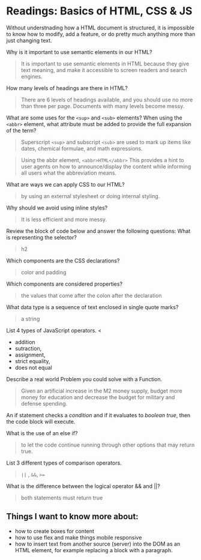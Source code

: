 # Readings: Basics of HTML, CSS & JS

Without understnading how a HTML document is structured, it is impossible to know how to modify, add a feature, or do pretty much anything more than just changing text. 

Why is it important to use semantic elements in our HTML?
  
  >It is important to use semantic elements in HTML because they give text meaning, and make it accessible to screen readers and search engines.

How many levels of headings are there in HTML?

  > There are 6 levels of headings available, and you should use no more than three per page. Documents with many levels become messy. 

What are some uses for the `<sup>` and `<sub>` elements?
When using the `<abbr>` element, what attribute must be added to provide the full expansion of the term?

>Superscript `<sup>` and subscript `<sub>` are used to mark up items like dates, chemical formulae, and math expressions. 

>Using the abbr element, `<abbr>HTML</abbr>` This provides a hint to user agents on how to announce/display the content while informing all users what the abbreviation means.


What are ways we can apply CSS to our HTML?

>by using an external stylesheet or doing internal styling.

Why should we avoid using inline styles?
>It is less efficient and more messy.

Review the block of code below and answer the following questions:
What is representing the selector?
>h2

Which components are the CSS declarations?
>color and padding

Which components are considered properties?
>the values that come after the colon after the declaration


What data type is a sequence of text enclosed in single quote marks?
>a string

List 4 types of JavaScript operators.
<
+ addition 
+ sutraction, 
+ assignment, 
+ strict equality, 
+ does not equal
>

Describe a real world Problem you could solve with a Function.
> Given an artificial increase in the M2 money supply, budget more money for education and decrease the budget for military and defense spending.


An if statement checks a *condition* and if it evaluates to *boolean true*, then the code block will execute.

What is the use of an else if? 
>to let the code continue running through other options that may return true.

List 3 different types of comparison operators.
> `||` , `&&`, `>=`

What is the difference between the logical operator && and ||?
>both statements must return true


## Things I want to know more about:

+ how to create boxes for content
+ how to use flex and make things mobile responsive
+ how to insert text from another source (server) into the DOM as an HTML element, for example replacing a block with a paragraph. 